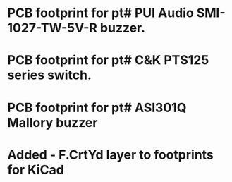# PCB footprint for pt# PUI Audio SMI-1027-TW-5V-R buzzer.
# PCB footprint for pt# C&K PTS125 series switch.
# PCB footprint for pt# ASI301Q Mallory buzzer
# Added - F.CrtYd layer to footprints for KiCad

